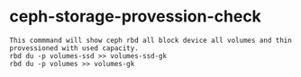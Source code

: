 # ceph-storage-provession-check
~~~
This commmand will show ceph rbd all block device all volumes and thin provessioned with used capacity.
rbd du -p volumes-ssd >> volumes-ssd-gk
rbd du -p volumes >> volumes-gk
~~~

